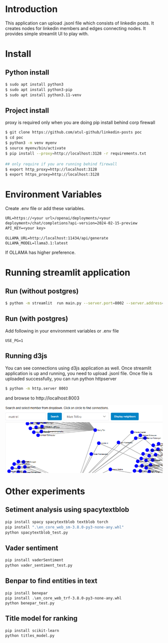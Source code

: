# Introduction

This application can upload .jsonl file which consists of linkedin posts. It creates nodes for linkedin members and edges connecting nodes. It provides simple streamlit UI to play with.

# Install

## Python install

```sh
$ sudo apt install python3
$ sudo apt install python3-pip
$ sudo apt install python3.11-venv
```

## Project install
proxy is required only when you are doing pip install behind corp firewall

```sh
$ git clone https://github.com/atul-github/linkedin-posts poc
$ cd poc
$ python3 -m venv myenv
$ source myenv/bin/activate
$ pip install --proxy=http://localhost:3128 -r requirements.txt

## only require if you are running behind firewall
$ export http_proxy=http://localhost:3128  
$ export https_proxy=http://localhost:3128 
```

# Environment Variables

Create .env file or add these variables. 

```
URL=https://<your url>/openai/deployments/<your deployment>/chat/completions?api-version=2024-02-15-preview
API_KEY=<your key>

OLLAMA_URL=http://localhost:11434/api/generate
OLLAMA_MODEL=llama3.1:latest
```
If OLLAMA has higher preference. 

# Running streamlit application

## Run (without postgres)

```sh
$ python -m streamlit  run main.py --server.port=8002 --server.address=localhost --server.maxUploadSize=900
```

## Run (with postgres)

Add following in your environment variables or .env file

```
USE_PG=1
```

## Running d3js
You can see connections using d3js application as well.
Once streamlit application is up and running, you need to upload .jsonl file. Once file is uploaded successfully, you can run python httpserver

```sh
$ python -m http.server 8003
```

and browse to http://localhost:8003 

![alt text](image-1.png)



# Other experiments

## Setiment analysis using spacytextblob

```sh
pip install spacy spacytextblob textblob torch
pip install ".\en_core_web_sm-3.8.0-py3-none-any.whl"
python spacytextblob_test.py
```

## Vader sentiment

```sh
pip install vaderSentiment
python vader_sentiment_test.py
```

## Benpar to find entities in text
```
pip install benepar
pip install .\en_core_web_trf-3.8.0-py3-none-any.whl
python benepar_test.py
```

## Title model for ranking
```
pip install scikit-learn
python titles_model.py
```

